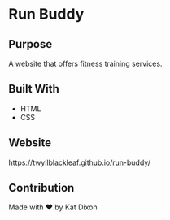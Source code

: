 # Run Buddy

## Purpose
A website that offers fitness training services.

## Built With
* HTML
* CSS

## Website
https://twyllblackleaf.github.io/run-buddy/

## Contribution
Made with ❤️ by Kat Dixon
